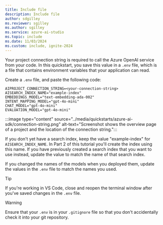```yaml
---
title: Include file
description: Include file
author: sdgilley
ms.reviewer: sgilley
ms.author: sgilley
ms.service: azure-ai-studio
ms.topic: include
ms.date: 11/03/2024
ms.custom: include, ignite-2024
---
```


Your project connection string is required to call the Azure OpenAI service from your code. In this quickstart, you save this value in a `.env` file, which is a file that contains environment variables that your application can read. 

Create a `.env` file, and paste the following code:

```text
AIPROJECT_CONNECTION_STRING=<your-connection-string>
AISEARCH_INDEX_NAME="example-index"
EMBEDDINGS_MODEL="text-embedding-ada-002"
INTENT_MAPPING_MODEL="gpt-4o-mini"
CHAT_MODEL="gpt-4o-mini"
EVALUATION_MODEL="gpt-4o-mini"
```

:::image type="content" source="../media/quickstarts/azure-ai-sdk/connection-string.png" alt-text="Screenshot shows the overview page of a project and the location of the connection string.":::

If you don't yet have a search index, keep the value "example-index" for `AISEARCH_INDEX_NAME`. In Part 2 of this tutorial you'll create the index using this name. If you have previously created a search index that you want to use instead, update the value to match the name of that search index.  

If you changed the names of the models when you deployed them, update the values in the `.env` file to match the names you used.

> [!TIP]
> If you're working in VS Code, close and reopen the terminal window after you've saved changes in the `.env` file.

> [!WARNING]
> Ensure that your `.env` is in your `.gitignore` file so that you don't accidentally check it into your git repository.
